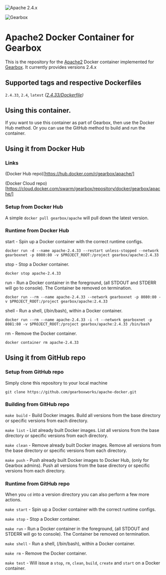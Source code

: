 ![Apache 2.4.x](https://img.shields.io/badge/Apache-2.4.x-green.svg)

![Gearbox](https://github.com/gearboxworks/gearbox.github.io/raw/master/Gearbox-100x.png)


# Apache2 Docker Container for Gearbox
This is the repository for the [Apache2](http://apache.org/) Docker container implemented for [Gearbox](https://github.com/gearboxworks/gearbox).
It currently provides versions 2.4.x


## Supported tags and respective Dockerfiles

`2.4.33`, `2.4`, `latest` _([2.4.33/Dockerfile](https://github.com/gearboxworks/apache-docker/blob/master/2.4.33/Dockerfile))_


## Using this container.
If you want to use this container as part of Gearbox, then use the Docker Hub method.
Or you can use the GitHub method to build and run the container.


## Using it from Docker Hub

### Links
(Docker Hub repo)[https://hub.docker.com/r/gearbox/apache/]

(Docker Cloud repo)[https://cloud.docker.com/swarm/gearbox/repository/docker/gearbox/apache/]


### Setup from Docker Hub
A simple `docker pull gearbox/apache` will pull down the latest version.


### Runtime from Docker Hub
start - Spin up a Docker container with the correct runtime configs.

`docker run -d --name apache-2.4.33 --restart unless-stopped --network gearboxnet -p 8080:80 -v $PROJECT_ROOT:/project gearbox/apache:2.4.33`

stop - Stop a Docker container.

`docker stop apache-2.4.33`

run - Run a Docker container in the foreground, (all STDOUT and STDERR will go to console). The Container be removed on termination.

`docker run --rm --name apache-2.4.33 --network gearboxnet -p 8080:80 -v $PROJECT_ROOT:/project gearbox/apache:2.4.33`

shell - Run a shell, (/bin/bash), within a Docker container.

`docker run --rm --name apache-2.4.33 -i -t --network gearboxnet -p 8081:80 -v $PROJECT_ROOT:/project gearbox/apache:2.4.33 /bin/bash`

rm - Remove the Docker container.

`docker container rm apache-2.4.33`


## Using it from GitHub repo

### Setup from GitHub repo
Simply clone this repository to your local machine

`git clone https://github.com/gearboxworks/apache-docker.git`


### Building from GitHub repo
`make build` - Build Docker images. Build all versions from the base directory or specific versions from each directory.


`make list` - List already built Docker images. List all versions from the base directory or specific versions from each directory.


`make clean` - Remove already built Docker images. Remove all versions from the base directory or specific versions from each directory.


`make push` - Push already built Docker images to Docker Hub, (only for Gearbox admins). Push all versions from the base directory or specific versions from each directory.


### Runtime from GitHub repo
When you `cd` into a version directory you can also perform a few more actions.

`make start` - Spin up a Docker container with the correct runtime configs.


`make stop` - Stop a Docker container.


`make run` - Run a Docker container in the foreground, (all STDOUT and STDERR will go to console). The Container be removed on termination.


`make shell` - Run a shell, (/bin/bash), within a Docker container.


`make rm` - Remove the Docker container.


`make test` - Will issue a `stop`, `rm`, `clean`, `build`, `create` and `start` on a Docker container.


